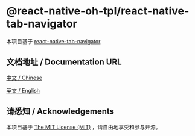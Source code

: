 # @react-native-oh-tpl/react-native-tab-navigator

本项目基于 [react-native-tab-navigator](https://github.com/ptomasroos/react-native-tab-navigator)

## 文档地址 / Documentation URL 

[中文 / Chinese](https://gitee.com/react-native-oh-library/usage-docs/blob/master/zh-cn/react-native-tab-navigator.md)

[英文 / English](https://gitee.com/react-native-oh-library/usage-docs/blob/master/zh-en/react-native-tab-navigator.md)

## 请悉知 / Acknowledgements

本项目基于 [The MIT License (MIT)](https://github.com/ptomasroos/react-native-tab-navigator/blob/master/LICENSE) ，请自由地享受和参与开源。
